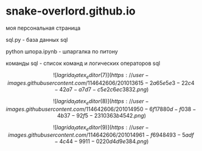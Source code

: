 
# snake-overlord.github.io

моя персональная страница

sql.py - база данных sql

python шпора.ipynb - шпаргалка по питону

команды sql - список команд и логических операторов sql

$$ ![lagrida_latex_editor (7)](https://user-images.githubusercontent.com/114642606/201013615-2a65e5e3-22c4-42a7-a7d7-c5e2c6ec3832.png) $$

$$ ![lagrida_latex_editor (8)](https://user-images.githubusercontent.com/114642606/201014950-6f17880d-f038-4b37-92f5-2310363b4542.png) $$

$$ ![lagrida_latex_editor (9)](https://user-images.githubusercontent.com/114642606/201014961-f6948493-5adf-4c44-9911-0220d4d9e384.png) $$
